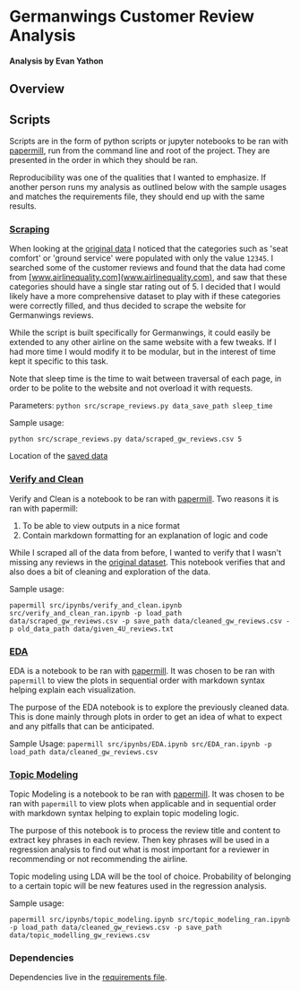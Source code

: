 # Germanwings Customer Review Analysis
#### Analysis by Evan Yathon

## Overview



## Scripts

Scripts are in the form of python scripts or jupyter notebooks to be ran with [papermill](https://github.com/nteract/papermill), run from the command line and root of the project.  They are presented in the order in which they should be ran.

Reproducibility was one of the qualities that I wanted to emphasize.  If another person runs my analysis as outlined below with the sample usages and matches the requirements file, they should end up with the same results.

### [Scraping](src/scrape_reviews.py)

When looking at the [original data](data/given_4U_reviews.txt) I noticed that the categories such as 'seat comfort' or 'ground service' were populated with only the value `12345`.  I searched some of the customer reviews and found that the data had come from [www.airlinequality.com](www.airlinequality.com), and saw that these categories should have a single star rating out of 5.  I decided that I would likely have a more comprehensive dataset to play with if these categories were correctly filled, and thus decided to scrape the website for Germanwings reviews.

While the script is built specifically for Germanwings, it could easily be extended to any other airline on the same website with a few tweaks.  If I had more time I would modify it to be modular, but in the interest of time kept it specific to this task.

Note that sleep time is the time to wait between traversal of each page, in order to be polite to the website and not overload it with requests.

Parameters:
`python src/scrape_reviews.py data_save_path sleep_time`

Sample usage:

```
python src/scrape_reviews.py data/scraped_gw_reviews.csv 5
```

Location of the [saved data](data/cleaned_gw_reviews.csv)

### [Verify and Clean](src/verify_and_clean_ran.ipynb)

Verify and Clean is a notebook to be ran with [papermill](https://github.com/nteract/papermill).  Two reasons it is ran with papermill:
1. To be able to view outputs in a nice format
2. Contain markdown formatting for an explanation of logic and code

While I scraped all of the data from before, I wanted to verify that I wasn't missing any reviews in the [original dataset](data/given_4U_reviews.txt).  This notebook verifies that and also does a bit of cleaning and exploration of the data.

Sample usage:

`papermill src/ipynbs/verify_and_clean.ipynb src/verify_and_clean_ran.ipynb -p load_path data/scraped_gw_reviews.csv -p save_path data/cleaned_gw_reviews.csv -p old_data_path data/given_4U_reviews.txt`

### [EDA](src/EDA_ran.ipynb)

EDA is a notebook to be ran with [papermill](https://github.com/nteract/papermill).  It was chosen to be ran with `papermill` to view the plots in sequential order with markdown syntax helping explain each visualization.

The purpose of the EDA notebook is to explore the previously cleaned data. This is done mainly through plots in order to get an idea of what to expect and any pitfalls that can be anticipated.

Sample Usage:
`papermill src/ipynbs/EDA.ipynb src/EDA_ran.ipynb -p load_path data/cleaned_gw_reviews.csv`

### [Topic Modeling](src/topic_modeling_ran.ipynb)

Topic Modeling is a notebook to be ran with [papermill](https://github.com/nteract/papermill).  It was chosen to be ran with `papermill` to view plots when applicable and in sequential order with markdown syntax helping to explain topic modeling logic.

The purpose of this notebook is to process the review title and content to extract key phrases in each review. Then key phrases will be used in a regression analysis to find out what is most important for a reviewer in recommending or not recommending the airline.

Topic modeling using LDA will be the tool of choice. Probability of belonging to a certain topic will be new features used in the regression analysis.

Sample usage:

`papermill src/ipynbs/topic_modeling.ipynb src/topic_modeling_ran.ipynb -p load_path data/cleaned_gw_reviews.csv -p save_path data/topic_modelling_gw_reviews.csv`

### Dependencies

Dependencies live in the [requirements file](requirements.txt).
